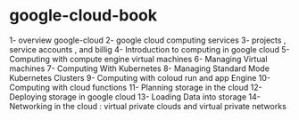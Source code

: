 # google-cloud-book

1-  overview google-cloud
2-  google cloud computing services
3-  projects , service accounts , and billig
4-  Introduction to computing in google cloud
5-  Computing with compute engine virtual machines
6-  Managing Virtual machines
7-  Computing With Kubernetes
8-  Managing Standard Mode Kubernetes Clusters
9-  Computing with coloud run and app Engine
10- Computing with cloud functions
11- Planning storage in the cloud
12- Deploying storage in google cloud
13- Loading Data into storage 
14- Networking in the cloud : virtual private clouds and virtual private networks
